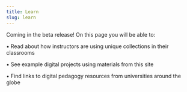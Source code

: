 ```yaml
---
title: Learn
slug: learn
---
```


Coming in the beta release! On this page you will be able to:

•  Read about how instructors are using unique collections in their classrooms

•  See example digital projects using materials from this site

•  Find links to digital pedagogy resources from universities around the globe
